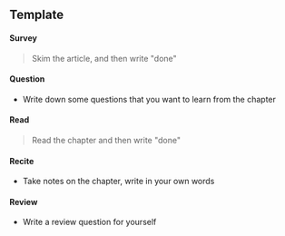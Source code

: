 ## Template

#### Survey
> Skim the article, and then write "done"

#### Question
* Write down some questions that you want to learn from the chapter

#### Read
> Read the chapter and then write "done"

#### Recite
* Take notes on the chapter, write in your own words

#### Review
* Write a review question for yourself
